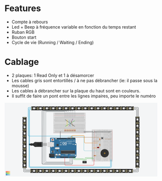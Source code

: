 # Features 

- Compte à rebours
- Led + Beep à fréquence variable en fonction du temps restant
- Ruban RGB 
- Bouton start 
- Cycle de vie (Running / Waiting / Ending)

# Cablage

- 2 plaques: 1 Read Only et 1 à désamorcer
- Les cables gris sont entortillés / à ne pas débrancher (ie: il passe sous la mousse)
- Les cables à débrancher sur la plaque du haut sont en couleurs.
- Il suffit de faire un pont entre les lignes impaires, peu importe le numéro

![schema](Stunning%20Inari-Hango.png)

